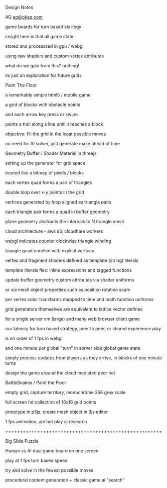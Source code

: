 Design Notes

AQ <aq@okaq.com>

game boards for turn based startegy

insight here is that all game state

stored and processsed in gpu / webgl

using raw shaders and custom vertex attributes

what do we gain from this? nothing!

its just an exploration for future grids

Paint The Floor

a remarkably simple html5 / mobile game

a grid of blocks with obstacle points

and each arrow key press or swipe

paints a trail along a line until it reaches a block

objective: fill the grid in the least possible moves

no need for AI solver, just generate maze ahead of time

Geometry Buffer / Shader Material in threejs

setting up the generater for grid space

treated like a bitmap of pixels / blocks

each vertex quad forms a pair of triangles

double loop over x-y points in the grid

vertices generated by loop aligned as triangle pairs

each triangle pair forms a quad in buffer geometry

plane geometry abstracts the internals to N triangle mesh

cloud architecture - aws s3, cloudflare workers

webgl indicates counter clockwise triangle winding

triangle quad unrolled with explicit vertices

vertex and fragment shaders defined as template (string) literals

template literals flex: inline expressions and tagged functions 

update buffer geometry custom attributes via shader uniforms

or via mesh object properties such as position rotation scale

per vertex color transforms mapped to time and math function uniforms

grid generators themselves are equivalent to lattice vector defines

for a single server vm (large) and many web browser client game

our latency for turn based strategy, peer to peer, or shared experience play

is on order of 1 fps in webgl

and one minute per global "turn" in server side global game state

simply process updates from players as they arrive, in blocks of one minute turns

design the game around the cloud mediated peer net

BattleSnakes / Paint the Floor

empty grid, capture territory, monochrome 256 grey scale

full screen hd collection of 16x16 grid points

prototype in p5js, create mesh object in 3js editor

1 fps animation, api bot play ai research

++++++++++++++++++++++++++++++++++++++++++++++++++++++

Big Slide Puzzle

Human vs AI dual game board on one screen

play at 1 fps turn based speed

try and solve in the fewest possible moves

procedural content generation + classic game ai "search"


